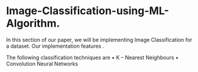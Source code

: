 # Image-Classification-using-ML-Algorithm.
In this section of our paper, we will be implementing 
Image Classification for a dataset. Our implementation features .

The following classification techniques are
• K – Nearest Neighbours
• Convolution Neural Networks
